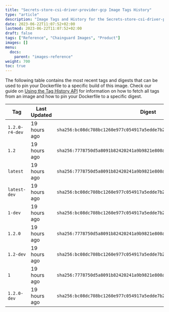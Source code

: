 ```yaml
---
title: "Secrets-store-csi-driver-provider-gcp Image Tags History"
type: "article"
description: "Image Tags and History for the Secrets-store-csi-driver-provider-gcp Chainguard Image"
date: 2023-06-22T11:07:52+02:00
lastmod: 2023-06-22T11:07:52+02:00
draft: false
tags: ["Reference", "Chainguard Images", "Product"]
images: []
menu:
  docs:
    parent: "images-reference"
weight: 700
toc: true
---
```


The following table contains the most recent tags and digests that can be used to pin your Dockerfile to a specific build of this image. Check our guide on [Using the Tag History API](/chainguard/chainguard-images/using-the-tag-history-api/) for information on how to fetch all tags from an image and how to pin your Dockerfile to a specific digest.

| Tag            | Last Updated | Digest                                                                    |
|----------------|--------------|---------------------------------------------------------------------------|
| `1.2.0-r4-dev` | 19 hours ago | `sha256:bc08dc708bc1260e977c054917a5edde7b206eebc2cf07b043d31a29a3646761` |
| `1.2`          | 19 hours ago | `sha256:7778750d5a8091b82420241a9b9821e800ab2391a4d982b6301b3652cf72cb0c` |
| `latest`       | 19 hours ago | `sha256:7778750d5a8091b82420241a9b9821e800ab2391a4d982b6301b3652cf72cb0c` |
| `latest-dev`   | 19 hours ago | `sha256:bc08dc708bc1260e977c054917a5edde7b206eebc2cf07b043d31a29a3646761` |
| `1-dev`        | 19 hours ago | `sha256:bc08dc708bc1260e977c054917a5edde7b206eebc2cf07b043d31a29a3646761` |
| `1.2.0`        | 19 hours ago | `sha256:7778750d5a8091b82420241a9b9821e800ab2391a4d982b6301b3652cf72cb0c` |
| `1.2-dev`      | 19 hours ago | `sha256:bc08dc708bc1260e977c054917a5edde7b206eebc2cf07b043d31a29a3646761` |
| `1`            | 19 hours ago | `sha256:7778750d5a8091b82420241a9b9821e800ab2391a4d982b6301b3652cf72cb0c` |
| `1.2.0-dev`    | 19 hours ago | `sha256:bc08dc708bc1260e977c054917a5edde7b206eebc2cf07b043d31a29a3646761` |
